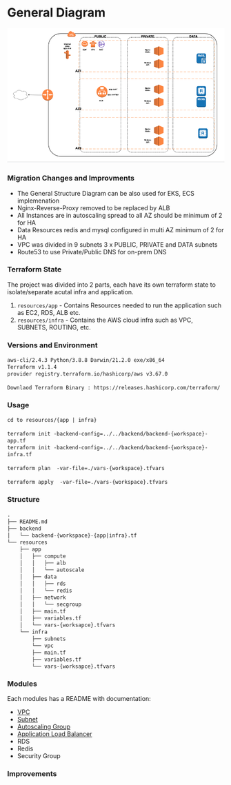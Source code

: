 # General Diagram
![Diagram image](docs/General-Diagram.png)

### Migration Changes and Improvments
* The General Structure Diagram can be also used for EKS, ECS implemenation
* Nginx-Reverse-Proxy removed to be replaced by ALB
* All Instances are in autoscaling spread to all AZ should be minimum of 2 for HA
* Data Resources redis and mysql configured in multi AZ minimum of 2 for HA
* VPC was divided in 9 subnets 3 x PUBLIC, PRIVATE and DATA subnets
* Route53 to use Private/Public DNS for on-prem DNS

### Terraform State
The project was divided into 2 parts, each have its own terraform state to isolate/separate acutal infra and application.
1. `resources/app`   - Contains Resources needed to run the application such as EC2, RDS, ALB etc.
2. `resources/infra` - Contains the AWS cloud infra such as VPC, SUBNETS, ROUTING, etc.

### Versions and Environment
```
aws-cli/2.4.3 Python/3.8.8 Darwin/21.2.0 exe/x86_64
Terraform v1.1.4
provider registry.terraform.io/hashicorp/aws v3.67.0

Downlaod Terraform Binary : https://releases.hashicorp.com/terraform/
```

### Usage
```
cd to resources/{app | infra}

terraform init -backend-config=../../backend/backend-{workspace}-app.tf
terraform init -backend-config=../../backend/backend-{workspace}-infra.tf

terraform plan  -var-file=./vars-{workspace}.tfvars

terraform apply  -var-file=./vars-{workspace}.tfvars

```
### Structure
```
.
├── README.md
├── backend
│   └── backend-{workspace}-{app|infra}.tf
└── resources
    ├── app
    │   ├── compute
    │   │   ├── alb
    │   │   └── autoscale
    │   ├── data
    │   │   ├── rds
    │   │   └── redis
    │   ├── network
    │   │   └── secgroup
    │   ├── main.tf
    │   ├── variables.tf
    │   └── vars-{worksapce}.tfvars
    └── infra
        ├── subnets
        └── vpc
        ├── main.tf
        ├── variables.tf
        └── vars-{worksapce}.tfvars
```



### Modules

Each modules has a README with documentation:

- [VPC](./resources/infra/vpc/README.md)
- [Subnet](./resources/infra/subnets/README.md)
- [Autoscaling Group](./resources/app/compute/autoscale/README.md)
- [Application Load Balancer](./resources/app/compute/alb/README.md)
- RDS
- Redis
- Security Group

### Improvements